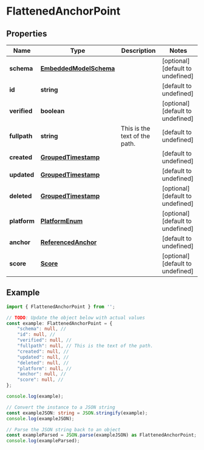 
# FlattenedAnchorPoint


## Properties

Name | Type | Description | Notes
------------ | ------------- | ------------- | -------------
**schema** | [**EmbeddedModelSchema**](EmbeddedModelSchema) |  | [optional] [default to undefined]
**id** | **string** |  | [default to undefined]
**verified** | **boolean** |  | [optional] [default to undefined]
**fullpath** | **string** | This is the text of the path. | [default to undefined]
**created** | [**GroupedTimestamp**](GroupedTimestamp) |  | [default to undefined]
**updated** | [**GroupedTimestamp**](GroupedTimestamp) |  | [default to undefined]
**deleted** | [**GroupedTimestamp**](GroupedTimestamp) |  | [optional] [default to undefined]
**platform** | [**PlatformEnum**](PlatformEnum) |  | [optional] [default to undefined]
**anchor** | [**ReferencedAnchor**](ReferencedAnchor) |  | [default to undefined]
**score** | [**Score**](Score) |  | [optional] [default to undefined]

## Example

```typescript
import { FlattenedAnchorPoint } from '';

// TODO: Update the object below with actual values
const example: FlattenedAnchorPoint = {
    "schema": null, // 
    "id": null, // 
    "verified": null, // 
    "fullpath": null, // This is the text of the path.
    "created": null, // 
    "updated": null, // 
    "deleted": null, // 
    "platform": null, // 
    "anchor": null, // 
    "score": null, // 
};

console.log(example);

// Convert the instance to a JSON string
const exampleJSON: string = JSON.stringify(example);
console.log(exampleJSON);

// Parse the JSON string back to an object
const exampleParsed = JSON.parse(exampleJSON) as FlattenedAnchorPoint;
console.log(exampleParsed);
```




